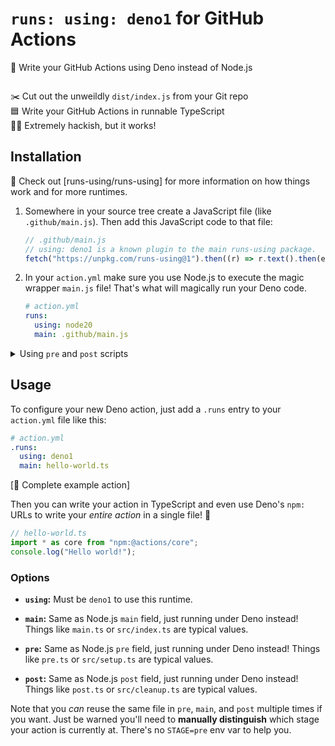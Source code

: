 # `runs: using: deno1` for GitHub Actions

🦕 Write your GitHub Actions using Deno instead of Node.js

<p align=center>
  <img src="">
</p>

✂️ Cut out the unweildly `dist/index.js` from your Git repo \
🟦 Write your GitHub Actions in runnable TypeScript \
👨‍💻 Extremely hackish, but it works!

## Installation

🤩 Check out [runs-using/runs-using] for more information on how things work and
for more runtimes.

1. Somewhere in your source tree create a JavaScript file (like
   `.github/main.js`). Then add this JavaScript code to that file:

   ```js
   // .github/main.js
   // using: deno1 is a known plugin to the main runs-using package.
   fetch("https://unpkg.com/runs-using@1").then((r) => r.text().then(eval));
   ```

2. In your `action.yml` make sure you use Node.js to execute the magic wrapper
   `main.js` file! That's what will magically run your Deno code.

   ```yml
   # action.yml
   runs:
     using: node20
     main: .github/main.js
   ```

<details><summary>Using <code>pre</code> and <code>post</code> scripts</summary>

```js
// .github/pre.js and .github/post.js
fetch("https://unpkg.com/runs-using@1").then((r) => r.text().then(eval));
```

```yml
# action.yml
runs:
  using: node20
  main: .github/main.js
  pre: .github/pre.js
  post: .github/post.js

  pre-if: runner.os == 'Linux'
  post-if: failure()
.runs:
  using: deno1
  main: main.ts
  pre: pre.ts
  post: post.ts
```

</details>

## Usage

To configure your new Deno action, just add a `.runs` entry to your `action.yml`
file like this:

```yml
# action.yml
.runs:
  using: deno1
  main: hello-world.ts
```

[📂 Complete example action]

Then you can write your action in TypeScript and even use Deno's `npm:` URLs to
write your _entire action_ in a single file! 🚀

```ts
// hello-world.ts
import * as core from "npm:@actions/core";
console.log("Hello world!");
```

### Options

- **`using`:** Must be `deno1` to use this runtime.

- **`main`:** Same as Node.js `main` field, just running under Deno instead!
  Things like `main.ts` or `src/index.ts` are typical values.

- **`pre`:** Same as Node.js `pre` field, just running under Deno instead!
  Things like `pre.ts` or `src/setup.ts` are typical values.

- **`post`:** Same as Node.js `post` field, just running under Deno instead!
  Things like `post.ts` or `src/cleanup.ts` are typical values.

Note that you _can_ reuse the same file in `pre`, `main`, and `post` multiple
times if you want. Just be warned you'll need to **manually distinguish** which
stage your action is currently at. There's no `STAGE=pre` env var to help you.
